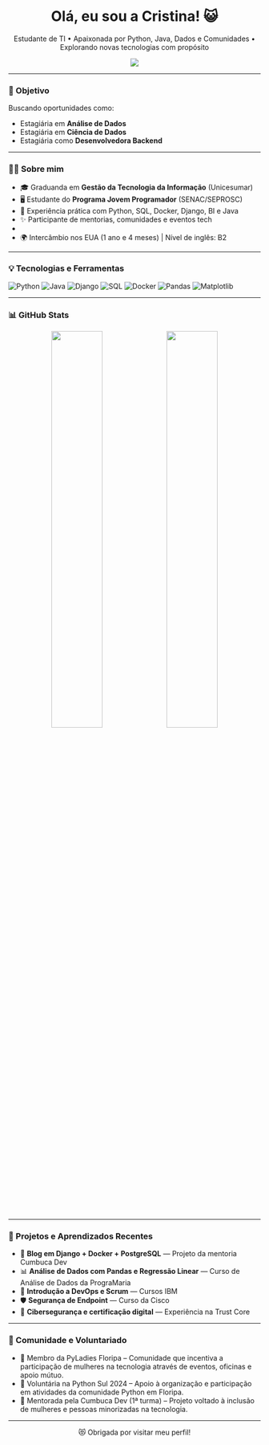 <h1 align="center">Olá, eu sou a Cristina! 😺</h1>

<p align="center">
  Estudante de TI • Apaixonada por Python, Java, Dados e Comunidades • Explorando novas tecnologias com propósito
</p>

<p align="center">
  <a href="https://www.linkedin.com/in/criselecam/">
    <img src="https://img.shields.io/badge/-LinkedIn-0A66C2?style=for-the-badge&logo=linkedin&logoColor=white" />
  </a>
</p>

---

### 🎯 Objetivo

Buscando oportunidades como:

- Estagiária em **Análise de Dados**
- Estagiária em **Ciência de Dados**
- Estagiária como **Desenvolvedora Backend**

---

### 👩‍💻 Sobre mim

- 🎓 Graduanda em **Gestão da Tecnologia da Informação** (Unicesumar)
- 🖥️ Estudante do **Programa Jovem Programador** (SENAC/SEPROSC)
- 🧪 Experiência prática com Python, SQL, Docker, Django, BI e Java
- ✨ Participante de mentorias, comunidades e eventos tech
- 
- 🌍 Intercâmbio nos EUA (1 ano e 4 meses) | Nível de inglês: B2

---

### 💡 Tecnologias e Ferramentas

![Python](https://img.shields.io/badge/Python-3776AB?style=for-the-badge&logo=python&logoColor=white)
![Java](https://img.shields.io/badge/Java-ED8B00?style=for-the-badge&logo=java&logoColor=white)
![Django](https://img.shields.io/badge/Django-092E20?style=for-the-badge&logo=django&logoColor=white)
![SQL](https://img.shields.io/badge/SQL-336791?style=for-the-badge&logo=postgresql&logoColor=white)
![Docker](https://img.shields.io/badge/Docker-2496ED?style=for-the-badge&logo=docker&logoColor=white)
![Pandas](https://img.shields.io/badge/Pandas-150458?style=for-the-badge&logo=pandas&logoColor=white)
![Matplotlib](https://img.shields.io/badge/Matplotlib-3776AB?style=for-the-badge&logo=python&logoColor=white)

---

### 📊 GitHub Stats

<div align="center">
  <img src="https://github-readme-stats.vercel.app/api?username=Cristina-br&show_icons=true&theme=default" width="45%" />
  <img src="https://github-readme-stats.vercel.app/api/top-langs/?username=Cristina-br&layout=compact&theme=default" width="45%" />
</div>

---

### 🧠 Projetos e Aprendizados Recentes

- 📝 **Blog em Django + Docker + PostgreSQL** — Projeto da mentoria Cumbuca Dev  
- 📊 **Análise de Dados com Pandas e Regressão Linear** — Curso de Análise de Dados da PrograMaria   
- 🧰 **Introdução a DevOps e Scrum** — Cursos IBM
- 🛡️ **Segurança de Endpoint** — Curso da Cisco
- 🔐 **Cibersegurança e certificação digital** — Experiência na Trust Core

---

### 🤝 Comunidade e Voluntariado

- 🐍 Membro da PyLadies Floripa – Comunidade que incentiva a participação de mulheres na tecnologia através de eventos, oficinas e apoio mútuo.
- 🐙 Voluntária na Python Sul 2024 – Apoio à organização e participação em atividades da comunidade Python em Floripa.
- 🥣 Mentorada pela Cumbuca Dev (1ª turma) – Projeto voltado à inclusão de mulheres e pessoas minorizadas na tecnologia.

---

<p align="center">
  😻 Obrigada por visitar meu perfil!
</p>
